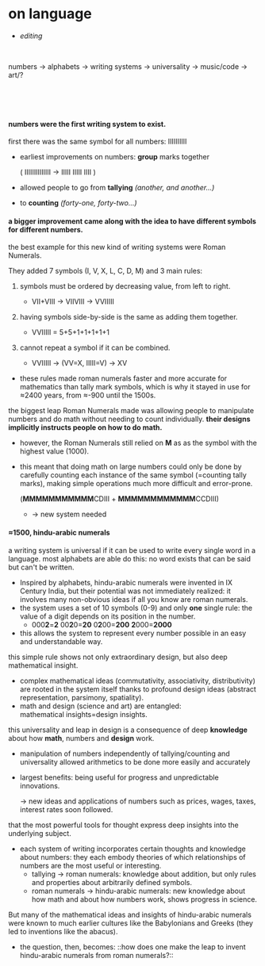 
# on language
- *editing*


⠀  

 
numbers → alphabets → writing systems → universality → music/code → art/?

⠀  

⠀  

  
#### numbers were the first writing system to exist.


first there was the same symbol for all numbers: IIIIIIIIII


- earliest improvements on numbers: **group** marks together

	( IIIIIIIIIIIIII  →  IIIII  IIIII  IIII )


- allowed people to go from **tallying** *(another, and another...)*
- to **counting** *(forty-one, forty-two...)*

#### a bigger improvement came along with the idea to have different symbols for different numbers. 


the best example for this new kind of writing systems were Roman Numerals. 

They added 7 symbols (I, V, X, L, C, D, M) and 3 main rules:

1. symbols must be ordered by decreasing value, from left to right.

	- VII+VIII  →  VIIVIII  →  VVIIIII


2. having symbols side-by-side is the same as adding them together.

	- VVIIIII  =  5+5+1+1+1+1+1


3. cannot repeat a symbol if it can be combined.
 
	- VVIIIII  →  (VV=X, IIIII=V)  →  XV


- these rules made roman numerals faster and more accurate for mathematics than tally mark symbols, which is why it stayed in use for ≈2400 years, from ≈-900 until the 1500s.

the biggest leap Roman Numerals made was allowing people to manipulate numbers and do math without needing to count individually. **their designs implicitly instructs people on how to do math.**


- however, the Roman Numerals still relied on **M** as as the symbol with the highest value (1000). 
- this meant that doing math on large numbers could only be done by carefully counting each instance of the same symbol (=counting tally marks), making simple operations much more difficult and error-prone.

	(**MMMMMMMMMMM**CDIII  +  **MMMMMMMMMMMM**CCDIII)

	- →  new system needed

#### ≈1500, hindu-arabic numerals


a writing system is universal if it can be used to write every single word in a language. most alphabets are able do this: no word exists that can be said but can't be written.


- Inspired by alphabets, hindu-arabic numerals were invented in IX Century India, but their potential was not immediately realized: it involves many non-obvious ideas if all you know are roman numerals.
- the system uses a set of 10 symbols (0-9) and only **one** single rule: the value of a digit depends on its position in the number.
	- 000**2**=**2**   00**2**0=**20**   0**2**00=**200**   **2**000=**2000**
- this allows the system to represent every number possible in an easy and understandable way.

this simple rule shows not only extraordinary design, but also deep mathematical insight.


- complex mathematical ideas (commutativity, associativity, distributivity) are rooted in the system itself thanks to profound design ideas (abstract representation, parsimony, spatiality).
- math and design (science and art) are entangled:   
mathematical insights=design insights.

this universality and leap in design is a consequence of deep **knowledge** about how **math**, numbers and **design** work.


- manipulation of numbers independently of tallying/counting and universality allowed arithmetics to be done more easily and accurately
- largest benefits: being useful for progress and unpredictable innovations.

	→  new ideas and applications of numbers such as prices, wages, taxes, interest rates soon followed.

that the most powerful tools for thought express deep insights into the underlying subject.


- each system of writing incorporates certain thoughts and knowledge about numbers: they each embody theories of which relationships of numbers are the most useful or interesting.
	- tallying → roman numerals: knowledge about addition, but only rules and properties about arbitrarily defined symbols.
	- roman numerals → hindu-arabic numerals: new knowledge about how math and about how numbers work, shows progress in science.

But many of the mathematical ideas and insights of hindu-arabic numerals were known to much earlier cultures like the Babylonians and Greeks (they led to inventions like the abacus). 


- the question, then, becomes: ::how does one make the leap to invent hindu-arabic numerals from roman numerals?::
